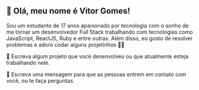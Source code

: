 👋 Olá, meu nome é Vitor Gomes!
--------------------------------
   Sou um estudante de 17 anos apaixonado por tecnologia com o sonho de me tornar um desenvolvedor Full Stack trabalhando com tecnologias como
   JavaScript, ReactJS, Ruby e entre outras. Além disso, eu gosto de resolver   
  problemas e adoro codar alguns projetinhos 🔭😁

🔭 Escreva algum projeto que você desenvolveu ou que atualmente esteja trabalhando nele.

💬 Escreva uma mensagem para que as pessoas entrem em contato com você, ou te faça perguntas.
